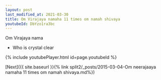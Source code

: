 ```yaml
---
layout: post
last_modified_at: 2021-03-30
title: Om Virajaya namaha 11 times om namah shivaya
youtubeId: DbYzo1ra3bc
---
```

 
 
Om Virajaya nama 
 
 -  Who is crystal clear 
 
  
 
  
 
 
 
 
 
 


{% include youtubePlayer.html id=page.youtubeId %}
 
[Next]({{ site.baseurl }}{% link  split2/_posts/2015-03-04-Om neerajaaya namaha 11 times om namah shivaya.md%})
 
